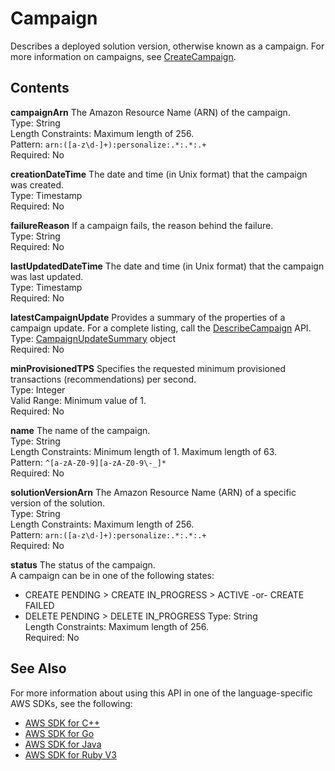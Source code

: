 # Campaign<a name="API_Campaign"></a>

Describes a deployed solution version, otherwise known as a campaign\. For more information on campaigns, see [CreateCampaign](API_CreateCampaign.md)\.

## Contents<a name="API_Campaign_Contents"></a>

 **campaignArn**   <a name="personalize-Type-Campaign-campaignArn"></a>
The Amazon Resource Name \(ARN\) of the campaign\.   
Type: String  
Length Constraints: Maximum length of 256\.  
Pattern: `arn:([a-z\d-]+):personalize:.*:.*:.+`   
Required: No

 **creationDateTime**   <a name="personalize-Type-Campaign-creationDateTime"></a>
The date and time \(in Unix format\) that the campaign was created\.  
Type: Timestamp  
Required: No

 **failureReason**   <a name="personalize-Type-Campaign-failureReason"></a>
If a campaign fails, the reason behind the failure\.  
Type: String  
Required: No

 **lastUpdatedDateTime**   <a name="personalize-Type-Campaign-lastUpdatedDateTime"></a>
The date and time \(in Unix format\) that the campaign was last updated\.  
Type: Timestamp  
Required: No

 **latestCampaignUpdate**   <a name="personalize-Type-Campaign-latestCampaignUpdate"></a>
Provides a summary of the properties of a campaign update\. For a complete listing, call the [DescribeCampaign](API_DescribeCampaign.md) API\.  
Type: [CampaignUpdateSummary](API_CampaignUpdateSummary.md) object  
Required: No

 **minProvisionedTPS**   <a name="personalize-Type-Campaign-minProvisionedTPS"></a>
Specifies the requested minimum provisioned transactions \(recommendations\) per second\.  
Type: Integer  
Valid Range: Minimum value of 1\.  
Required: No

 **name**   <a name="personalize-Type-Campaign-name"></a>
The name of the campaign\.  
Type: String  
Length Constraints: Minimum length of 1\. Maximum length of 63\.  
Pattern: `^[a-zA-Z0-9][a-zA-Z0-9\-_]*`   
Required: No

 **solutionVersionArn**   <a name="personalize-Type-Campaign-solutionVersionArn"></a>
The Amazon Resource Name \(ARN\) of a specific version of the solution\.  
Type: String  
Length Constraints: Maximum length of 256\.  
Pattern: `arn:([a-z\d-]+):personalize:.*:.*:.+`   
Required: No

 **status**   <a name="personalize-Type-Campaign-status"></a>
The status of the campaign\.  
A campaign can be in one of the following states:  
+ CREATE PENDING > CREATE IN\_PROGRESS > ACTIVE \-or\- CREATE FAILED
+ DELETE PENDING > DELETE IN\_PROGRESS
Type: String  
Length Constraints: Maximum length of 256\.  
Required: No

## See Also<a name="API_Campaign_SeeAlso"></a>

For more information about using this API in one of the language\-specific AWS SDKs, see the following:
+  [AWS SDK for C\+\+](https://docs.aws.amazon.com/goto/SdkForCpp/personalize-2018-05-22/Campaign) 
+  [AWS SDK for Go](https://docs.aws.amazon.com/goto/SdkForGoV1/personalize-2018-05-22/Campaign) 
+  [AWS SDK for Java](https://docs.aws.amazon.com/goto/SdkForJava/personalize-2018-05-22/Campaign) 
+  [AWS SDK for Ruby V3](https://docs.aws.amazon.com/goto/SdkForRubyV3/personalize-2018-05-22/Campaign) 